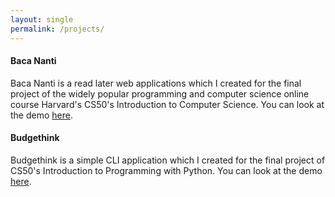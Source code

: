```yaml
---
layout: single
permalink: /projects/
---
```


#### Baca Nanti
Baca Nanti is a read later web applications which I created for the final project of the widely popular programming and computer science online course Harvard's CS50's Introduction to Computer Science. You can look at the demo [here](https://www.youtube.com/watch?v=7sJ16RdBhG0&t=36s).

#### Budgethink
Budgethink is a simple CLI application which I created for the final project of CS50's Introduction to Programming with Python. You can look at the demo [here](https://www.youtube.com/watch?v=g0V0dExybe0&t=18s).